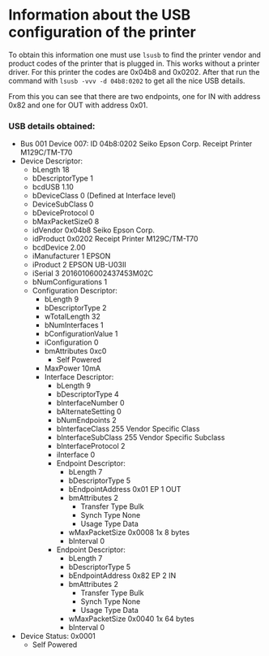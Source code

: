 # Information about the USB configuration of the printer

To obtain this information one must use `lsusb` to find the printer vendor and product codes of the printer that is plugged in. This works without a 
printer driver. For this printer the codes are 0x04b8 and 0x0202. After that run the command with `lsusb -vvv -d 04b8:0202` to get all the nice
USB details.

From this you can see that there are two endpoints, one for IN with address 0x82 and one for OUT with address 0x01.

### USB details obtained:

* Bus 001 Device 007: ID 04b8:0202 Seiko Epson Corp. Receipt Printer M129C/TM-T70  
* Device Descriptor:  
  * bLength                18  
  * bDescriptorType         1  
  * bcdUSB               1.10  
  * bDeviceClass            0 (Defined at Interface level)  
  * DeviceSubClass         0  
  * bDeviceProtocol         0  
  * bMaxPacketSize0         8  
  * idVendor           0x04b8 Seiko Epson Corp.  
  * idProduct          0x0202 Receipt Printer M129C/TM-T70  
  * bcdDevice            2.00  
  * iManufacturer           1 EPSON  
  * iProduct                2 EPSON UB-U03II  
  * iSerial                 3 20160106002437453M02C  
  * bNumConfigurations      1  
  * Configuration Descriptor:  
    * bLength                 9  
    * bDescriptorType         2  
    * wTotalLength           32  
    * bNumInterfaces          1  
    * bConfigurationValue     1  
    * iConfiguration          0  
    * bmAttributes         0xc0  
      * Self Powered  
    * MaxPower               10mA  
    * Interface Descriptor:  
      * bLength                 9  
      * bDescriptorType         4  
      * bInterfaceNumber        0  
      * bAlternateSetting       0  
      * bNumEndpoints           2  
      * bInterfaceClass       255 Vendor Specific Class  
      * bInterfaceSubClass    255 Vendor Specific Subclass  
      * bInterfaceProtocol      2  
      * iInterface              0  
      * Endpoint Descriptor:  
        * bLength                 7  
        * bDescriptorType         5  
        * bEndpointAddress     0x01  EP 1 OUT  
        * bmAttributes            2  
          * Transfer Type            Bulk  
          * Synch Type               None  
          * Usage Type               Data  
        * wMaxPacketSize     0x0008  1x 8 bytes  
        * bInterval               0  
      * Endpoint Descriptor:  
        * bLength                 7  
        * bDescriptorType         5  
        * bEndpointAddress     0x82  EP 2 IN  
        * bmAttributes            2  
          * Transfer Type            Bulk  
          * Synch Type               None  
          * Usage Type               Data  
        * wMaxPacketSize     0x0040  1x 64 bytes  
        * bInterval               0  
* Device Status:     0x0001  
  * Self Powered  

